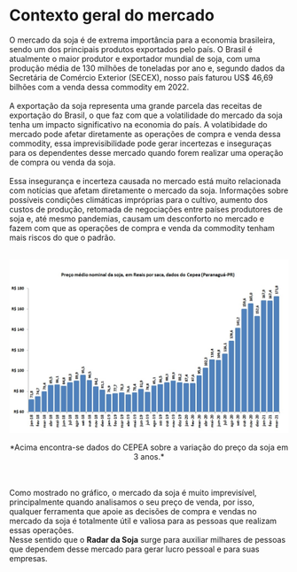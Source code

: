
# Contexto geral do mercado
O mercado da soja é de extrema importância para a economia brasileira, sendo um dos principais produtos exportados pelo país. O Brasil é atualmente o maior produtor e exportador mundial de soja, com uma produção média de 130 milhões de toneladas por ano e, segundo dados da Secretária de Comércio Exterior (SECEX), nosso país faturou US$ 46,69 bilhões com a venda dessa commodity em 2022. <br> <br>
A exportação da soja representa uma grande parcela das receitas de exportação do Brasil, o que faz com que a volatilidade do mercado da soja tenha um impacto significativo na economia do país. A volatibidade do mercado pode afetar diretamente as operações de compra e venda dessa commodity, essa imprevisibilidade pode gerar incertezas e inseguraças para os dependentes desse mercado quando forem realizar uma operação de compra ou venda da soja. <br><br>
Essa insegurança e incerteza causada no mercado está muito relacionada com notícias que afetam diretamente o mercado da soja. Informações sobre possíveis condições climáticas impróprias para o cultivo, aumento dos custos de produção, retomada de negociações entre países produtores de soja e, até mesmo pandemias, causam um desconforto no mercado e fazem com que as operações de compra e venda da commodity tenham mais riscos do que o padrão. <br><br>

![grafico_variacao_soja](\assets\images\grafico_soja.jpg)

<center> *Acima encontra-se dados do CEPEA sobre a variação do preço da soja em 3 anos.* </center> <br><br>

Como mostrado no gráfico, o mercado da soja é muito imprevisível, principalmente quando analisamos o seu preço de venda, por isso, qualquer ferramenta que apoie as decisões de compra e vendas no mercado da soja é totalmente útil e valiosa para as pessoas que realizam essas operações. <br>
Nesse sentido que o **Radar da Soja** surge para auxiliar milhares de pessoas que dependem desse mercado para gerar lucro pessoal e para suas empresas. <br>